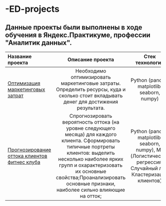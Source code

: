 # -ED-projects

## Данные проекты были выполнены в ходе обучения в Яндекс.Практикуме, профессии "Аналитик данных".



| Название проекта  | Описание проекта  | Стек технологий |
| :---------------- | :---------------:| :---------------:|
|[Оптимизация маркетинговых затрат](https://github.com/NadyaSave/ED-projects/tree/master/marketing)| Необходимо оптимизировать маркетинговые затраты. Определить ресурсы, куда и сколько стоит вкладывать денег для достижения результата.| Python (pandas, matplotlib, seaborn, numpy) |
|[Прогнозирование оттока клиентов фитнес клуба](https://github.com/NadyaSave/ED-projects/tree/master/ML-project)| Спрогнозировать вероятность оттока (на уровне следующего месяца) для каждого клиента. Сформировать типичные портреты клиентов: выделить несколько наиболее ярких групп и охарактеризовать их основные свойства;Проанализировать основные признаки, наиболее сильно влияющие на отток;| Python (pandas, matplotlib, seaborn, numpy), ML (Логистическая регрессия, Случайный лес, Кластеризация клиентов) |
